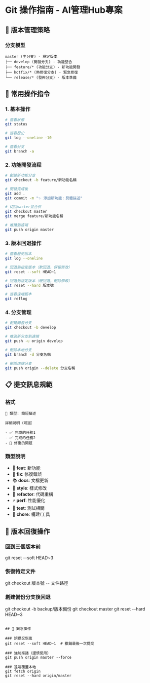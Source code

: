 # Git 操作指南 - AI管理Hub專案

## 🎯 版本管理策略

### 分支模型
```
master (主分支) - 穩定版本
├── develop (開發分支) - 功能整合
├── feature/* (功能分支) - 新功能開發
├── hotfix/* (熱修復分支) - 緊急修復
└── release/* (發佈分支) - 版本準備
```

## 🚀 常用操作指令

### 1. 基本操作
```bash
# 查看狀態
git status

# 查看歷史
git log --oneline -10

# 查看分支
git branch -a
```

### 2. 功能開發流程
```bash
# 創建新功能分支
git checkout -b feature/新功能名稱

# 開發完成後
git add .
git commit -m "✨ 添加新功能：具體描述"

# 切回master並合併
git checkout master
git merge feature/新功能名稱

# 推播到遠端
git push origin master
```

### 3. 版本回退操作
```bash
# 查看歷史版本
git log --oneline

# 回退到指定版本（軟回退，保留修改）
git reset --soft HEAD~1

# 回退到指定版本（硬回退，刪除修改）
git reset --hard 版本號

# 查看遠端版本
git reflog
```

### 4. 分支管理
```bash
# 創建開發分支
git checkout -b develop

# 推送新分支到遠端
git push -u origin develop

# 刪除本地分支
git branch -d 分支名稱

# 刪除遠端分支
git push origin --delete 分支名稱
```

## 📋 提交訊息規範

### 格式
```
🎯 類型: 簡短描述

詳細說明（可選）

- ✅ 完成的任務1
- ✅ 完成的任務2
- 🔧 修復的問題
```

### 類型說明
- 🎉 **feat**: 新功能
- 🔧 **fix**: 修復錯誤
- 📚 **docs**: 文檔更新
- 💄 **style**: 樣式修改
- 🔨 **refactor**: 代碼重構
- ⚡ **perf**: 性能優化
- 🧪 **test**: 測試相關
- 🔨 **chore**: 構建/工具

## 🔄 版本回復操作

### 回到三個版本前
git reset --soft HEAD~3

### 恢復特定文件
git checkout 版本號 -- 文件路徑

### 創建備份分支後回退
git checkout -b backup/版本備份
git checkout master
git reset --hard HEAD~3
```

## 🚨 緊急操作

### 誤提交恢復
git reset --soft HEAD~1  # 撤銷最後一次提交

### 強制推播（謹慎使用）
git push origin master --force

### 遠端覆蓋本地
git fetch origin
git reset --hard origin/master

